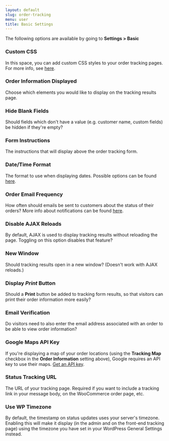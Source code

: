 ```yaml
---
layout: default
slug: order-tracking
menu: user
title: Basic Settings
---
```

The following options are available by going to **Settings > Basic**

### Custom CSS

In this space, you can add custom CSS styles to your order tracking pages. For more info, see [here](../styling/css).

### Order Information Displayed

Choose which elements you would like to display on the tracking results page.

### Hide Blank Fields

Should fields which don't have a value (e.g. customer name, custom fields) be hidden if they're empty?

### Form Instructions

The instructions that will display above the order tracking form.

### Date/Time Format

The format to use when displaying dates. Possible options can be found [here](https://www.php.net/manual/en/datetime.format.php).

### Order Email Frequency

How often should emails be sent to customers about the status of their orders? More info about notifications can be found [here](../emails/notifications).

### Disable AJAX Reloads

By default, AJAX is used to display tracking results without reloading the page. Toggling on this option disables that feature?

### New Window

Should tracking results open in a new window? (Doesn't work with AJAX reloads.)

### Display *Print* Button

Should a **Print** button be added to tracking form results, so that visitors can print their order information more easily?

### Email Verification

Do visitors need to also enter the email address associated with an order to be able to view order information?

### Google Maps API Key

If you're displaying a map of your order locations (using the **Tracking Map** checkbox in the **Order Information** setting above), Google requires an API key to use their maps. [Get an API key](https://developers.google.com/maps/documentation/javascript/get-api-key).

### Status Tracking URL

The URL of your tracking page. Required if you want to include a tracking link in your message body, on the WooCommerce order page, etc.

### Use WP Timezone

By default, the timestamp on status updates uses your server's timezone. Enabling this will make it display (in the admin and on the front-end tracking page) using the timezone you have set in your WordPress General Settings instead. 